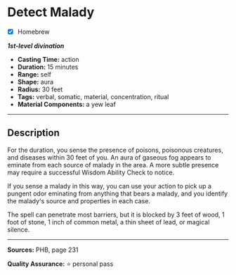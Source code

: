 # Detect Malady
- [x] Homebrew

***1st-level divination***
- **Casting Time:** action
- **Duration:** 15 minutes
- **Range:** self
- **Shape:** aura
- **Radius:** 30 feet
- **Tags:** verbal, somatic, material, concentration, ritual
- **Material Components:** a yew leaf

---

## Description
For the duration, you sense the presence of poisons, poisonous creatures, and diseases within 30 feet of you.
An aura of gaseous fog appears to eminate from each source of malady in the area.
A more subtle presence may require a successful Wisdom Ability Check to notice.

If you sense a malady in this way, you can use your action to pick up a pungent odor eminating from anything that bears a malady, and you identify the malady's source and properties in each case.

The spell can penetrate most barriers, but it is blocked by 3 feet of wood, 1 foot of stone, 1 inch of common metal, a thin sheet of lead, or magical silence.

---

**Sources:** PHB, page 231

**Quality Assurance:** :star: personal pass
